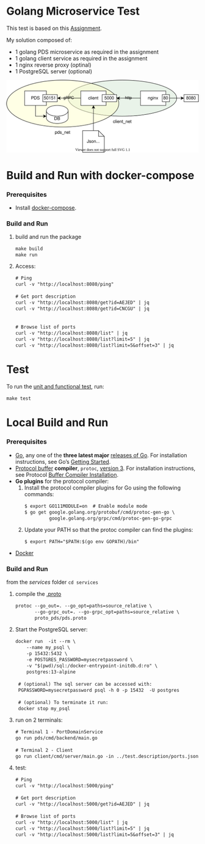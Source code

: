 # Golang Microservice Test
This test is based on this [Assignment](test.description/README.md).

My solution composed of:
* 1 golang PDS microservice as required in the assignment
* 1 golang client service as required in the assignment
* 1 nginx reverse proxy (optinal)
* 1 PostgreSQL server (optional)

![diagram](doc/test.design.svg)


# Build and Run with docker-compose
### Prerequisites
* Install [docker-compose](https://docs.docker.com/compose/install/).
### Build and Run
1. build and run the package
   ```shell
   make build
   make run
   ```
1. Access:
   ```shell
   # Ping
   curl -v "http://localhost:8080/ping"

   # Get port description
   curl -v "http://localhost:8080/get?id=AEJED" | jq
   curl -v "http://localhost:8080/get?id=CNCGU" | jq


   # Browse list of ports
   curl -v "http://localhost:8080/list" | jq
   curl -v "http://localhost:8080/list?limit=5" | jq
   curl -v "http://localhost:8080/list?limit=5&offset=3" | jq
   ```

# Test
To run the [unit and functional test](test), run:
```shell
make test
```

# Local Build and Run
### Prerequisites
* [Go](https://golang.org/), any one of the **three latest major** [releases of Go](https://golang.org/doc/devel/release.html).
  For installation instructions, see Go’s [Getting Started](https://golang.org/doc/install).
* [Protocol buffer](https://developers.google.com/protocol-buffers) **compiler**, `protoc`, [version 3](https://developers.google.com/protocol-buffers/docs/proto3).
For installation instructions, see Protocol [Buffer Compiler Installation](https://grpc.io/docs/protoc-installation/).
* **Go plugins** for the protocol compiler:
  1. Install the protocol compiler plugins for Go using the following commands:
      ```shell
      $ export GO111MODULE=on  # Enable module mode
      $ go get google.golang.org/protobuf/cmd/protoc-gen-go \
               google.golang.org/grpc/cmd/protoc-gen-go-grpc
      ```
  1. Update your PATH so that the protoc compiler can find the plugins:
      ```shell
      $ export PATH="$PATH:$(go env GOPATH)/bin"
      ```
* [Docker](https://www.docker.com)

### Build and Run
from the *services* folder
```cd services```
1. compile the [.proto](testweb/testweb.proto)
   ```shell
   protoc --go_out=. --go_opt=paths=source_relative \
          --go-grpc_out=. --go-grpc_opt=paths=source_relative \
          proto_pds/pds.proto
   ```
1. Start the PostgreSQL server:
   ```shell
   docker run  -it --rm \
       --name my_psql \
       -p 15432:5432 \
       -e POSTGRES_PASSWORD=mysecretpassword \
       -v "$(pwd)/sql:/docker-entrypoint-initdb.d:ro" \
       postgres:13-alpine 
    
    # (optional) The sql server can be accessed with:
    PGPASSWORD=mysecretpassword psql -h 0 -p 15432  -U postgres

    # (optional) To terminate it run:
    docker stop my_psql
   ```
1. run on 2 terminals:
   ```shell
   # Terminal 1 - PortDomainService
   go run pds/cmd/backend/main.go

   # Terminal 2 - Client
   go run client/cmd/server/main.go -in ../test.description/ports.json
   ```
1. test:
   ```shell
   # Ping
   curl -v "http://localhost:5000/ping"

   # Get port description
   curl -v "http://localhost:5000/get?id=AEJED" | jq

   # Browse list of ports
   curl -v "http://localhost:5000/list" | jq
   curl -v "http://localhost:5000/list?limit=5" | jq
   curl -v "http://localhost:5000/list?limit=5&offset=3" | jq
   ```